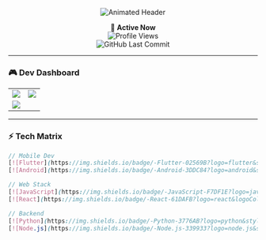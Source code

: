 <p align="center">
  <img src="https://readme-typing-svg.demolab.com?font=Roboto+Mono&weight=600&size=22&duration=4000&pause=1000&color=7E3ACE&center=true&vCenter=true&width=435&lines=%F0%9F%92%BB+Full-Stack+Developer;%F0%9F%93%B1+Tech+Enthusiast;%F0%9F%91%A8%E2%80%8D%F0%9F%92%BB+Open+Source+Contributor" alt="Animated Header">
</p>

<div align="center">

  🔄 **Active Now** \
  ![Profile Views](https://komarev.com/ghpvc/?username=betchnaidy&style=flat-square&label=PROFILE+VIEWS&color=6C4A9D) \
  ![GitHub Last Commit](https://img.shields.io/github/last-commit/betchnaidy/betchnaidy?label=LAST+UPDATE&style=flat-square&color=9C7CD6)

</div>

---

### 🎮 **Dev Dashboard**

<table align="center">
  <tr>
    <td>
      <a href="https://github.com/anuraghazra/github-readme-stats">
        <img src="https://github-readme-stats.vercel.app/api?username=betchnaidy&show_icons=true&theme=nightowl&hide_border=true&include_all_commits=true" />
      </a>
    </td>
    <td>
      <a href="https://git.io/streak-stats">
        <img src="https://streak-stats.demolab.com?user=betchnaidy&theme=nightowl&hide_border=true" />
      </a>
    </td>
  </tr>
  <tr>
    <td colspan="2">
      <a href="https://github.com/anuraghazra/github-readme-stats">
        <img src="https://github-readme-stats.vercel.app/api/top-langs/?username=betchnaidy&layout=compact&theme=nightowl&hide_border=true&langs_count=8" />
      </a>
    </td>
  </tr>
</table>

---

### ⚡ **Tech Matrix**

```scss
// Mobile Dev
[![Flutter](https://img.shields.io/badge/-Flutter-02569B?logo=flutter&style=for-the-badge)](https://flutter.dev)
[![Android](https://img.shields.io/badge/-Android-3DDC84?logo=android&style=for-the-badge)](https://developer.android.com)

// Web Stack
[![JavaScript](https://img.shields.io/badge/-JavaScript-F7DF1E?logo=javascript&logoColor=000&style=for-the-badge)](https://developer.mozilla.org/en-US/docs/Web/JavaScript)
[![React](https://img.shields.io/badge/-React-61DAFB?logo=react&logoColor=000&style=for-the-badge)](https://react.dev)

// Backend
[![Python](https://img.shields.io/badge/-Python-3776AB?logo=python&style=for-the-badge)](https://www.python.org)
[![Node.js](https://img.shields.io/badge/-Node.js-339933?logo=node.js&style=for-the-badge)](https://nodejs.org)
